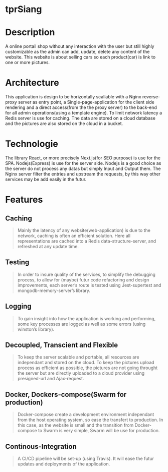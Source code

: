 # tprSiang

# Description
A online portail shop without any interaction with the user but still highly customizable as the admin can add, update, delete any content of the website. This website is about selling cars so each product(car) is link to one or more pictures.

# Architecture
This application is design to be horizontally scallable with a Nginx reverse-proxy server as entry point, a Single-page-application for the client side rendering and a direct access(from the the proxy server) to the back-end for all admin operations(using a template engine). To limit network latency a Redis server is use for caching. The data are stored on a cloud database and the pictures are also stored on the cloud in a bucket.

# Technologie
The library React, or more precisely Next.js(for SEO purpose) is use for the SPA. Nodejs(Express) is use for the server side. Nodejs is a good choice as the server do not process any datas but simply Input and Output them. The Nginx server filter the entries and upstream the requests, by this way other services may be add easily in the futur.

# Features
## Caching
> Mainly the latency of any website(web-application) is due to the network, caching is often an efficient solution. Here all representations are cached into a Redis data-structure-server, and refreshed at any update time.

## Testing
> In order to insure quality of the services, to simplify the debugging process, to allow for (maybe) futur code refactoring and design improvements, each server’s route is tested using Jest-supertest and mongodb-memory-server’s library.   

## Logging
> To gain insight into how the application is working and performing, some key processes are logged as well as some errors (using winston’s library). 

## Decoupled, Transcient and Flexible
> To keep the server scalable and portable, all resources are independant and stored on the cloud. To keep the pictures upload process as efficient as possible, the pictures are not going throught the server but are directly uploaded to a cloud provider using presigned-url and Ajax-request. 

## Docker, Dockers-compose(Swarm for production)
> Docker-compose create a development environment independant from the host operating system, so ease the transfert to production. In this case, as the website is small and the transition from Docker-compose to Swarm is very simple, Swarm will be use for production.  

## Continous-Integration
> A CI/CD pipeline will be set-up (using Travis). It will ease the futur updates and deployments of the application. 


